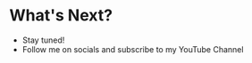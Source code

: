 # What's Next?

- Stay tuned!
- Follow me on socials and subscribe to my YouTube Channel


<!--
Make sure to follow me on social media and especially my youtube channel, link in the comments on linkedin or just hit the subscribe button you YouTube if you want to keep up with the videos I release!
-->
